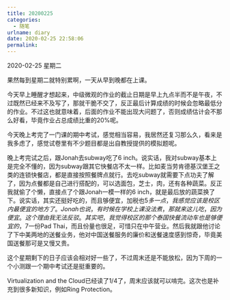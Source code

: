 ```yaml
---
title: 20200225
categories:
  - 随笔
urlname: diary
date: 2020-02-25 22:58:06
permalink:
---
```

2020-02-25 星期二

果然每到星期二就特别累啊，一天从早到晚都在上课。

今天早上睡醒才想起来，中级微观的作业的截止日期是早上九点半而不是午夜，不过既然已经来不及写了，那就干脆不交了，反正最后计算成绩的时候会忽略最低分的作业。不过这也就意味着，后面的作业不能出现大问题了，否则成绩估计会不那么好看，毕竟作业占总成绩比重的20%呢。

今天晚上考完了一门课的期中考试，感觉相当容易，我居然还复习那么久，看来是我多虑了，感觉试卷里有不少题目都是出自教授提供的模拟题呢。

晚上考完试之后，跟Jonah去subway吃了6 inch。说实话，我对subway基本上是完全不懂的，因为subway跟其它快餐店不太一样。比如麦当劳肯德基汉堡王之类的连锁快餐店，都是直接按照餐牌点就行。去吃subway就需要下点功夫了解了，因为点餐都是自己进行搭配的，可以选面包，芝士，肉，还有各种蔬菜。反正我就偷了个懒，直接点了个跟Jonah一模一样的6 inch，就是最后放的蔬菜换了下。说实话，其实还挺好吃的，而且够便宜，加税也$5多一点，我感觉应该是校区内最便宜的地方了。Jonah也说，有时候在学校上课没法煮，那就来这儿吃，因为便宜。这个理由我无法反驳。其实吧，我觉得校区的那个泰国快餐流动车也是够便宜的，$7一份Pad Thai，而且份量也很足，可惜只在中午营业。然后我就跟他讨论了下中美两地的送餐业务，他对中国送餐服务的廉价和送餐速度感到惊奇，毕竟美国送餐那可是又慢又贵。

这个星期剩下的日子应该会相对好一些了，不过周末还是不能放松，因为下周的一个小测跟一个期中考试还是挺重要的。

Virtualization and the Cloud已经读了1/4了，周末应该就可以啃完。这次也是补充到很多新知识，例如Ring Protection。